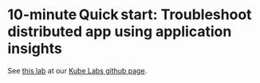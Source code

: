 # 10-minute Quick start: Troubleshoot distributed app using application insights 

See [this lab](https://azure.github.io/kube-labs/5-aks-appinsights.html) at our [Kube Labs github page](https://azure.github.io/kube-labs/).